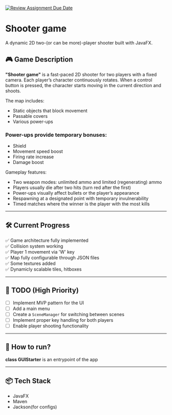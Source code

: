 [![Review Assignment Due Date](https://classroom.github.com/assets/deadline-readme-button-22041afd0340ce965d47ae6ef1cefeee28c7c493a6346c4f15d667ab976d596c.svg)](https://classroom.github.com/a/Q-troXqB)

# Shooter game

A dynamic 2D two-(or can be more)-player shooter built with JavaFX.

## 🎮 Game Description

**"Shooter game"** is a fast-paced 2D shooter for two players with a fixed camera. Each player’s character continuously rotates. When a control button is pressed, the character starts moving in the current direction and shoots.

The map includes:
- Static objects that block movement
- Passable covers
- Various power-ups

### Power-ups provide temporary bonuses:
- Shield
- Movement speed boost
- Firing rate increase
- Damage boost

Gameplay features:
- Two weapon modes: unlimited ammo and limited (regenerating) ammo
- Players usually die after two hits (turn red after the first)
- Power-ups visually affect bullets or the player’s appearance
- Respawning at a designated point with temporary invulnerability
- Timed matches where the winner is the player with the most kills

---

## 🛠️ Current Progress

✅ Game architecture fully implemented  
✅ Collision system working  
✅ Player 1 movement via 'W' key  
✅ Map fully configurable through JSON files  
✅ Some textures added  
✅ Dynamicly scalable tiles, hitboxes

---

## 🚧 TODO (High Priority)

- [ ] Implement MVP pattern for the UI
- [ ] Add a main menu
- [ ] Create a `SceneManager` for switching between scenes
- [ ] Implement proper key handling for both players
- [ ] Enable player shooting functionality

---

## 📲 How to run?
**class GUIStarter** is an entrypoint of the app

---

## 📦 Tech Stack

- JavaFX
- Maven
- Jackson(for configs)


